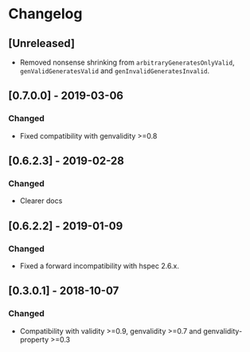 # Changelog

## [Unreleased]

* Removed nonsense shrinking from `arbitraryGeneratesOnlyValid`, `genValidGeneratesValid` and `genInvalidGeneratesInvalid`.

## [0.7.0.0] - 2019-03-06

### Changed

* Fixed compatibility with genvalidity >=0.8

## [0.6.2.3] - 2019-02-28

### Changed

* Clearer docs

## [0.6.2.2] - 2019-01-09

### Changed

* Fixed a forward incompatibility with hspec 2.6.x.

## [0.3.0.1] - 2018-10-07

### Changed

* Compatibility with validity >=0.9, genvalidity >=0.7 and genvalidity-property >=0.3
